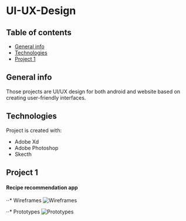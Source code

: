 # UI-UX-Design

## Table of contents
* [General info](#general-info)
* [Technologies](#technologies)
* [Project 1](#project-1)

## General info
Those projects are UI/UX design for both android and website based on creating user-friendly interfaces.
	
## Technologies
Project is created with:
* Adobe Xd
* Adobe Photoshop
* Skecth
	
## Project 1
#### Recipe recommendation app

⋅⋅* Wireframes
![Wireframes](https://user-images.githubusercontent.com/69234355/123889061-51bbb300-d987-11eb-9f81-2b27cf00510e.png)

⋅⋅* Prototypes
![Prototypes](https://user-images.githubusercontent.com/69234355/123889116-6730dd00-d987-11eb-8c6c-f7eed870f1da.png)



